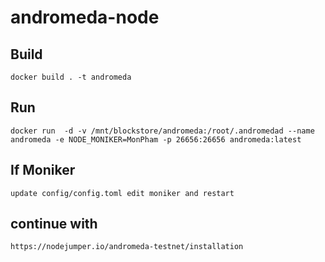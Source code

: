 # andromeda-node

## Build
    docker build . -t andromeda
## Run
    docker run  -d -v /mnt/blockstore/andromeda:/root/.andromedad --name andromeda -e NODE_MONIKER=MonPham -p 26656:26656 andromeda:latest
## If Moniker
    update config/config.toml edit moniker and restart
## continue with 
`https://nodejumper.io/andromeda-testnet/installation`
